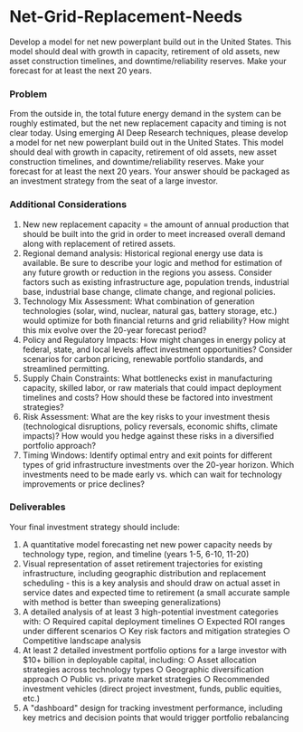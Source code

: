 # Net-Grid-Replacement-Needs
Develop a model for net new powerplant build out in the United States. This model should deal with growth in capacity, retirement of old assets, new asset construction timelines, and downtime/reliability reserves. Make your forecast for at least the next 20 years. 


### Problem  
From the outside in, the total future energy demand in the system can be roughly estimated, but the net new replacement capacity and timing is not clear today. Using emerging AI Deep Research techniques, please develop a model for net new powerplant build out in the United States. This model should deal with growth in capacity, retirement of old assets, new asset construction timelines, and downtime/reliability reserves. Make your forecast for at least the next 20 years. Your answer should be packaged as an investment strategy from the seat of a large investor.   


### Additional Considerations 
1. New new replacement capacity = the amount of annual production that should be built into the grid in order to meet increased overall demand along with replacement of retired assets. 
2. Regional demand analysis: Historical regional energy use data is available. Be sure to describe your logic and method for estimation of any future growth or reduction in the regions you assess. Consider factors such as existing infrastructure age, population trends, industrial base, industrial base change, climate change, and regional policies. 
3. Technology Mix Assessment: What combination of generation technologies (solar, wind, nuclear, natural gas, battery storage, etc.) would optimize for both financial returns and grid reliability? How might this mix evolve over the 20-year forecast period? 
4. Policy and Regulatory Impacts: How might changes in energy policy at federal, state, and local levels affect investment opportunities? Consider scenarios for carbon pricing, renewable portfolio standards, and streamlined permitting. 
5. Supply Chain Constraints: What bottlenecks exist in manufacturing capacity, skilled labor, or raw materials that could impact deployment timelines and costs? How should these be factored into investment strategies? 
6. Risk Assessment: What are the key risks to your investment thesis (technological disruptions, policy reversals, economic shifts, climate impacts)? How would you hedge against these risks in a diversified portfolio approach?
7. Timing Windows: Identify optimal entry and exit points for different types of grid infrastructure investments over the 20-year horizon. Which investments need to be made early vs. which can wait for technology improvements or price declines? 
### Deliverables 
Your final investment strategy should include: 
1. A quantitative model forecasting net new power capacity needs by technology type, region, and timeline (years 1-5, 6-10, 11-20) 
2. Visual representation of asset retirement trajectories for existing infrastructure, including geographic distribution and replacement scheduling - this is a key analysis and should draw on actual asset in service dates and expected time to retirement (a small accurate sample with method is better than sweeping generalizations)
3. A detailed analysis of at least 3 high-potential investment categories with: ○ Required capital deployment timelines 
○ Expected ROI ranges under different scenarios 
○ Key risk factors and mitigation strategies 
○ Competitive landscape analysis 
4. At least 2 detailed investment portfolio options for a large investor with $10+ billion in deployable capital, including: 
○ Asset allocation strategies across technology types 
○ Geographic diversification approach 
○ Public vs. private market strategies 
○ Recommended investment vehicles (direct project investment, funds, public equities, etc.) 
5. A "dashboard" design for tracking investment performance, including key metrics and decision points that would trigger portfolio rebalancing


